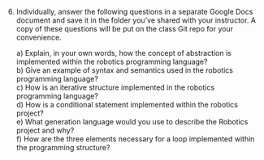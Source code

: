6) Individually, answer the following questions in a separate Google Docs document and save it in the folder you’ve shared with your instructor. A copy of these questions will be put on the class Git repo for your convenience. 
	
   a) Explain, in your own words, how the concept of abstraction is implemented within the robotics programming language?   
   b) Give an example of syntax and semantics used in the robotics programming language?   
   c) How is an iterative structure implemented in the robotics programming language?   
   d) How is a conditional statement implemented within the robotics project?   
   e) What generation language would you use to describe the Robotics project and why?   
   f) How are the three elements necessary for a loop implemented within the programming structure?   
